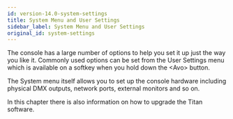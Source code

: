 ```yaml
---
id: version-14.0-system-settings
title: System Menu and User Settings
sidebar_label: System Menu and User Settings
original_id: system-settings
---
```


The console has a large number of options to help you set it up just the
way you like it. Commonly used options can be set from the User Settings
menu which is available on a softkey when you hold down the \<Avo\>
button.

The System menu itself allows you to set up the console hardware including physical DMX outputs,
network ports, external monitors and so on.

In this chapter there is also information on how to upgrade the
Titan software.
